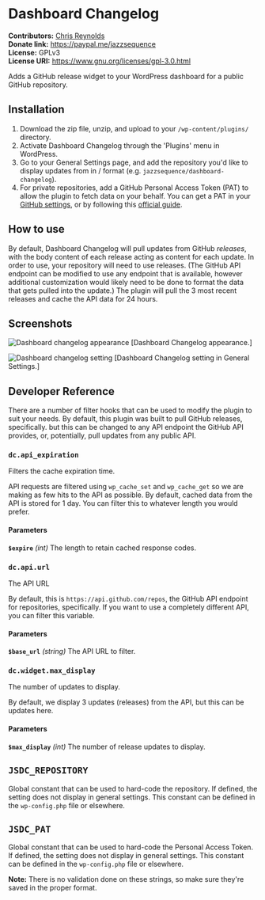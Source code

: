 # Dashboard Changelog

**Contributors:** [Chris Reynolds](https://chrisreynolds.io)  
**Donate link:** https://paypal.me/jazzsequence  
**License:** GPLv3  
**License URI:** https://www.gnu.org/licenses/gpl-3.0.html  

Adds a GitHub release widget to your WordPress dashboard for a public GitHub repository.

## Installation ##

1. Download the zip file, unzip, and upload to your `/wp-content/plugins/` directory.
2. Activate Dashboard Changelog through the 'Plugins' menu in WordPress.
3. Go to your General Settings page, and add the repository you'd like to display updates from in <owner>/<repository-name> format (e.g. `jazzsequence/dashboard-changelog`).
4. For private repositories, add a GitHub Personal Access Token (PAT) to allow the plugin to fetch data on your behalf. You can get a PAT in your [GitHub settings](https://github.com/settings/tokens), or by following this [official guide](https://docs.github.com/en/authentication/keeping-your-account-and-data-secure/creating-a-personal-access-token).

## How to use ##
By default, Dashboard Changelog will pull updates from GitHub _releases_, with the body content of each release acting as content for each update. In order to use, your repository will need to use releases. (The GitHub API endpoint can be modified to use any endpoint that is available, however additional customization would likely need to be done to format the data that gets pulled into the update.) The plugin will pull the 3 most recent releases and cache the API data for 24 hours.

## Screenshots ##

![Dashboard changelog appearance](https://i.imgur.com/HxQ52rS.png)
[Dashboard Changelog appearance.]

![Dashboard changelog setting](https://i.imgur.com/8jWxntT.png)
[Dashboard Changelog setting in General Settings.]

## Developer Reference ##

There are a number of filter hooks that can be used to modify the plugin to suit your needs. By default, this plugin was built to pull GitHub releases, specifically. but this can be changed to any API endpoint the GitHub API provides, or, potentially, pull updates from any public API.

### `dc.api_expiration`
Filters the cache expiration time.

API requests are filtered using `wp_cache_set` and `wp_cache_get` so we are making as few hits to the API as possible. By default, cached data from the API is stored for 1 day. You can filter this to whatever length you would prefer.

#### Parameters

**`$expire`** _(int)_ The length to retain cached response codes.

### `dc.api.url`
The API URL

By default, this is `https://api.github.com/repos`, the GitHub API endpoint for repositories, specifically. If you want to use a completely different API, you can filter this variable.

#### Parameters
**`$base_url`** _(string)_ The API URL to filter.

### `dc.widget.max_display`
The number of updates to display.

By default, we display 3 updates (releases) from the API, but this can be updates here.

#### Parameters
**`$max_display`** _(int)_ The number of release updates to display.

## `JSDC_REPOSITORY`
Global constant that can be used to hard-code the repository. If defined, the setting does not display in general settings. This constant can be defined in the `wp-config.php` file or elsewhere.

## `JSDC_PAT`
Global constant that can be used to hard-code the Personal Access Token. If defined, the setting does not display in general settings. This constant can be defined in the `wp-config.php` file or elsewhere.

**Note:** There is no validation done on these strings, so make sure they're saved in the proper format.